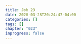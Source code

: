 ```yaml
---
title: Job 23
date: 2020-03-28T20:24:47-04:00
categories: []
tags: []
chapter: "023"
inprogress: false
---
```


